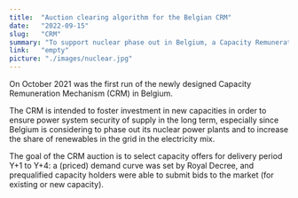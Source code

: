 ```yaml
---
title:  "Auction clearing algorithm for the Belgian CRM"
date:   "2022-09-15"
slug:   "CRM"
summary: "To support nuclear phase out in Belgium, a Capacity Remuneration Mechnasim was set-up, in order to foster investments in new capacities. I provided expertise on the market design, and was later in charge of supervising the implementation of the auction clearing algorithm (sequential optimization algorithm using Xpress)"
link:   "empty"
picture: "./images/nuclear.jpg"
---
```


On October 2021 was the first run of the newly designed Capacity Remuneration Mechanism (CRM) in Belgium.

The CRM is intended to foster investment in new capacities in order to ensure power system security of supply in the long term, especially since Belgium is considering to phase out its nuclear power plants and to increase the share of renewables in the grid in the electricity mix.

The goal of the CRM auction is to select capacity offers for delivery period Y+1 to Y+4: a (priced) demand curve was set by Royal Decree, and prequalified capacity holders were able to submit bids to the market (for existing or new capacity).
